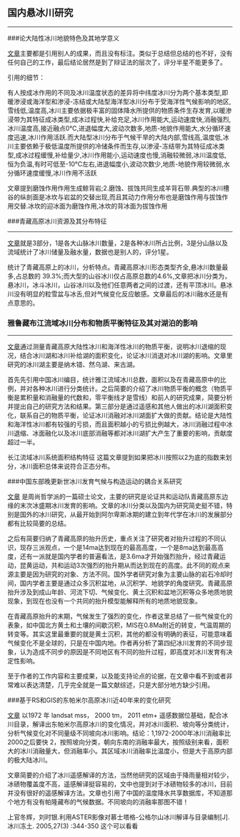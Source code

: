 <!--glacier--ref-->
## 国内悬冰川研究

----

###论大陆性冰川地貌特色及其地学意义

[文章](论大陆性冰川地貌特色及其地学意义_景才瑞.pdf)主要都是引用别人的成果，而且没有标注。类似于总结但总结的也不好，没有任何自己的工作，最后结论居然是到了辩证法的层次了，评分半星不能更多了。

引用的细节：

有人按成冰作用的不同及冰川温度状态的差异将中纬度冰川分为两个基本类型,即暖渗浸或海洋型和渗浸-冻结或大陆型海洋型冰川分布于受海洋性气候影响的地区,雪线低,温度高,冰川主要依据极丰富的固体降水所提供的物质条件生存发育,以暖渗浸带为其特征成冰类型,成冰过程快,补给充足,冰川作用能大,运动速度快,消融强烈,冰川温度高,接近融点0℃,进退幅度大,波动次数多,地质-地貌作用能大,水分循环速度迅速,冰川作用活跃.而大陆型冰川分布于气候干旱的大陆内部,雪线高,温度低,冰川主要依赖于极低温度所提供的冷储条件而生存,以渗浸-冻结带为其特征成冰类型,成冰过程缓慢,补给量少,冰川作用能小,运动速度也慢,消融较微弱,冰川温度低,恒为负温,有时可低至-10℃左右,进退幅度小,波动次数少,地质-地貌作用较微弱,水分循环速度缓慢,冰川作用不活跃


文章提到磨蚀作用作用生成鲸背岩;2.磨蚀、拔蚀共同生成羊背石带.典型的冰川槽谷的纵剖面是冰坎与岩盆的交替出现,而且其动力作用分布也是磨蚀作用与拔蚀作用交替.冰坎的迎冰面为磨蚀作用,冰坎的背冰面为拔蚀作用


###青藏高原冰川资源及其分布特征

----

[文章](青藏高原冰川资源及其分布特征.pdf)就是3部分，1是各大山脉冰川数量，2是各种冰川所占比例，3是分山脉以及流域统计了冰川储量及融水量，数据也是别人的，评分1星。

统计了青藏高原上的冰川，分析特点。青藏高原冰川形态类型齐全,悬冰川数量最多,占总数的 39.3%;而大型的山谷冰川仅占高原总数的4.6%,文章把冰川分类为，悬冰川，冰斗冰川，山谷冰川以及他们任意两者之间的过渡，还有平顶冰川。悬冰川没有明显的粒雪盆与冰舌,但对气候变化反应敏感。文章最后的冰川融水还是有点意思的。


### 雅鲁藏布江流域冰川分布和物质平衡特征及其对湖泊的影响

---------

[文章](雅鲁藏布江流域冰川分布和物质平衡特征及其对湖泊的影响_姚檀栋.pdf)通过测量青藏高原大陆性冰川和海洋性冰川的物质平衡，说明冰川退缩的现况，结合冰川湖和冰川补给湖的面积变化，论证冰川消退对冰川湖的影响。文章里研究的冰川湖主要是纳木错、然乌湖、来古湖。

首先先引用中国冰川编目，统计雅江流域冰川总数，面积以及在青藏高原中的比例，并对各种冰川进行分类统计。之后简要的介绍了冰川物质平衡的概念（物质平衡是累积量和消融量的代数和，零平衡线才是雪线）和前人的研究成果，简要分析并提出自己的研究方法和结果。第三部分是通过遥感和其他人做出的冰川湖面积变化，联系自己的物质平衡，论证冰川消融对冰川湖面扩大做的贡献。结论是大陆性和海洋性冰川都有较强的亏损，而且面积越小的亏损比例越大，冰川消融过程中冰川退缩、冰面融化以及冰川底部消融等都对冰川湖扩大产生了重要的影响，贡献度超过一半。


长江流域冰川系统面积结构特征 这篇文章提到如果把冰川按照以2为底的指数来划分，冰川面积总体来说符合正态分布。

###中国东部晚更新世冰川发育气候与构造运动的耦合关系研究

[文章](中国东部晚更新世冰川发育气候与构造运动的耦合关系研究_钟雷.caj) 是周尚哲学派的一篇硕士论文，主要的研究是论证共和运动队青藏高原东边缘的末次冰盛期冰川发育的影响。文章的冰川分类以及国内为研究简史挺不错，特别是国外的冰川研究，从最开始到阿尔卑斯冰期的建立到年代学在冰川的发展部分都有比较简要的总结。

之后有简要归纳了青藏高原的抬升历史，重点关注了研究者对抬升过程的不同认识，现存三派观点，一个是14ma达到现在的最高高度，一个是8ma达到最高高度，还有一派就是国内学者的普遍看法，是3.6ma才开始强烈抬升，经过青藏运动，昆黄运动，共和运动3次强烈的抬升期从而达到现在的高度。此不同的观点来源主要是因为研究的对象、方法不同。国外学者研究对象为主要山脉的岩石冷却时间，国内学者主要是通过众多沉积盆地，从沉积学、地貌学的角度研究。青藏高原抬升涉及到成山年龄、河流下切、气候变化、黄土沉积和盆地沉积等众多地质地貌现象，到现在也没有一个共同的抬升模型能解释所有的地质地貌现象。

在青藏高原抬升的末期，气候发生了强烈的变化，作者这里总结了一些气候变化的表象，如中国北方黄土和土壤的间歇沉积，MIS在0.8Ma附近的转变，气温周期的转变等。其实这里最重要的就是黄土沉积，其他的都没有明确的表征，可能意味着气候变化不是全球的，只是在中国内地。作者再分析了第四纪冰川发育的不同步现象，认为造成不同步的原因是不同地区有不同的抬升过程，即高度对冰川发育有决定性影响。

至于作者的工作内容和主要成果，以及能支持论点的论据，在文章中看不到或者非常难以表达清楚，几乎完全就是一篇文献综述，只是大部分地方缺少引用。

###基于RS和GIS的东帕米尔高原冰川近40年来的变化研究

[文章](基于RS和GIS的东帕米尔高原冰川近40年来的变化研究_曾磊.caj) 以1972 年 landsat mss， 2000 tm， 2011 etm+ 遥感数据位基础，配合冰川目录，解译出东帕米尔高原冰川的变化情况，并对冰川面积、坡向等分类统计，分析气候变化对不同量级不同坡向冰川影响。结论：1,1972-2000年冰川消融率比2000之后要快 2，按照坡向分类，朝向东南的消融率最大，按照级别来看，面积大的冰川消融量大，但消融率小。其区域冰川消融率比温度小，但是大于高原内部的极大陆冰川。 

文章简要的介绍了冰川遥感解译的方法，当然他研究的区域由于降雨量相对较少，冰碛物覆盖度不高，遥感解译挺容易的，文中也提到对于冰碛物较多的冰川，目前并没有很好的遥感解译方法。文章也引用了中国的温度降水共享数据库，不知道那个地方有没有帕隆藏布的气候数据。不同坡向的消融率那图不错！

上官冬辉，刘时银.利用ASTER影像对慕士塔格-公格尔山冰川解译与目录编制[J].冰川冻土. 2005,27(3) :344-350  这个可以看看
